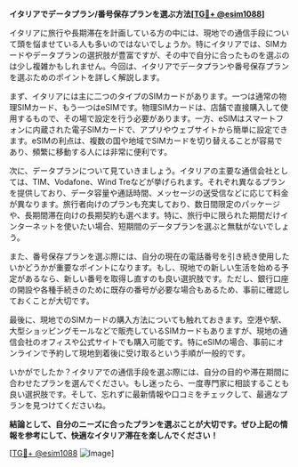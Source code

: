 **イタリアでデータプラン/番号保存プランを選ぶ方法[[TG💪+ @esim1088](https://t.me/s/esim1088)]**

イタリアに旅行や長期滞在を計画している方の中には、現地での通信手段について頭を悩ませている人も多いのではないでしょうか。特にイタリアでは、SIMカードやデータプランの選択肢が豊富ですが、その中で自分に合ったものを選ぶのは少し複雑かもしれません。今回は、イタリアでデータプランや番号保存プランを選ぶためのポイントを詳しく解説します。

まず、イタリアには主に二つのタイプのSIMカードがあります。一つは通常の物理SIMカード、もう一つはeSIMです。物理SIMカードは、店舗で直接購入して使用するもので、その場で設定を行う必要があります。一方、eSIMはスマートフォンに内蔵された電子SIMカードで、アプリやウェブサイトから簡単に設定できます。eSIMの利点は、複数の国や地域でSIMカードを切り替えることが容易であり、頻繁に移動する人には非常に便利です。

次に、データプランについて見ていきましょう。イタリアの主要な通信会社としては、TIM、Vodafone、Wind Treなどが挙げられます。それぞれ異なるプランを提供しており、データ容量や通話時間、メッセージの送受信などに応じて料金が異なります。旅行者向けのプランも充実しており、数日間限定のパッケージや、長期間滞在向けの長期契約も選べます。特に、旅行中に限られた期間だけインターネットを使いたい場合、短期間のデータプランを選ぶと無駄がないでしょう。

また、番号保存プランを選ぶ際には、自分の現在の電話番号を引き続き使用したいかどうかが重要なポイントになります。もし、現地での新しい生活を始める予定があるなら、新しい番号を取得し直すのも良い選択肢です。ただし、銀行口座の開設や各種手続きのために既存の番号が必要な場合もあるため、事前に確認しておくことが大切です。

最後に、現地でのSIMカードの購入方法についても触れておきます。空港や駅、大型ショッピングモールなどで販売しているSIMカードもありますが、現地の通信会社のオフィスや公式サイトでも購入可能です。特にeSIMの場合、事前にオンラインで予約して現地到着後に受け取るという手順が一般的です。

いかがでしたか？イタリアでの通信手段を選ぶ際には、自分の目的や滞在期間に合わせたプランを選んでください。もし迷ったら、一度専門家に相談することも良い選択肢です。そして、忘れずに最新情報や口コミをチェックして、最適なプランを見つけてくださいね。

**結論として、自分のニーズに合ったプランを選ぶことが大切です。ぜひ上記の情報を参考にして、快適なイタリア滞在を楽しんでください！**

[[TG💪+ @esim1088](https://t.me/s/esim1088) ![Image](https://i.postimg.cc/Y0z9fWf4/image.png)]